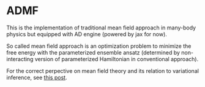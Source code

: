 # ADMF

This is the implementation of traditional mean field approach in many-body physics but equipped with AD engine (powered by jax for now).

So called mean field approach is an optimization problem to minimize the free energy with the parameterized ensemble ansatz (determined by non-interacting version of parameterized Hamiltonian in conventional approach).

For the correct perpective on mean field theory and its relation to variational inference, see [this post](https://jaan.io/how-does-physics-connect-machine-learning/).